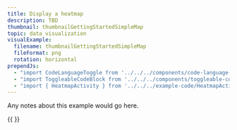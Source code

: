 ```yaml
---
title: Display a heatmap
description: TBD
thumbnail: thumbnailGettingStartedSimpleMap
topic: data visualization
visualExample:
  filename: thumbnailGettingStartedSimpleMap
  fileFormat: png
  rotation: horizontal
prependJs:
  - "import CodeLanguageToggle from '../../../components/code-language-toggle'"
  - "import ToggleableCodeBlock from '../../../components/toggleable-code-block'"
  - "import { HeatmapActivity } from '../../../example-code/HeatmapActivity.js'"
---
```


Any notes about this example would go here. 

{{
  <CodeLanguageToggle />
  <ToggleableCodeBlock 
    codeSnippet={HeatmapActivity}
  />
}}
